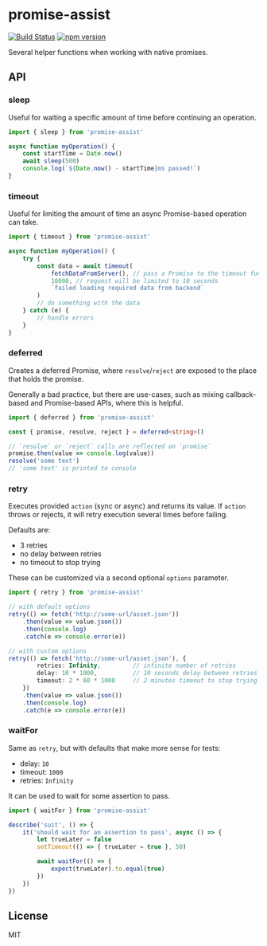 # promise-assist
[![Build Status](https://travis-ci.com/AviVahl/promise-assist.svg?branch=master)](https://travis-ci.com/AviVahl/promise-assist)
[![npm version](https://img.shields.io/npm/v/promise-assist.svg)](https://www.npmjs.com/package/promise-assist)

Several helper functions when working with native promises.

## API
### sleep

Useful for waiting a specific amount of time before continuing an operation.

```ts
import { sleep } from 'promise-assist'

async function myOperation() {
    const startTime = Date.now()
    await sleep(500)
    console.log(`${Date.now() - startTime}ms passed!`)
}
```

### timeout

Useful for limiting the amount of time an async Promise-based operation can take.

```ts
import { timeout } from 'promise-assist'

async function myOperation() {
    try {
        const data = await timeout(
            fetchDataFromServer(), // pass a Promise to the timeout function
            10000, // request will be limited to 10 seconds
            `failed loading required data from backend`
        )
        // do something with the data
    } catch (e) {
        // handle errors
    }
}
```

### deferred

Creates a deferred Promise, where `resolve`/`reject` are exposed to the place that holds the promise.

Generally a bad practice, but there are use-cases, such as mixing callback-based and Promise-based APIs, where this is helpful.
```ts
import { deferred } from 'promise-assist'

const { promise, resolve, reject } = deferred<string>()

// `resolve` or `reject` calls are reflected on `promise`
promise.then(value => console.log(value))
resolve('some text')
// 'some text' is printed to console
```

### retry

Executes provided `action` (sync or async) and returns its value.
If `action` throws or rejects, it will retry execution several times before failing.

Defaults are:
- 3 retries
- no delay between retries
- no timeout to stop trying

These can be customized via a second optional `options` parameter.

```ts
import { retry } from 'promise-assist'

// with default options
retry(() => fetch('http://some-url/asset.json'))
    .then(value => value.json())
    .then(console.log)
    .catch(e => console.error(e))

// with custom options
retry(() => fetch('http://some-url/asset.json'), {
        retries: Infinity,         // infinite number of retries
        delay: 10 * 1000,          // 10 seconds delay between retries
        timeout: 2 * 60 * 1000     // 2 minutes timeout to stop trying
    })
    .then(value => value.json())
    .then(console.log)
    .catch(e => console.error(e))
```

### waitFor

Same as `retry`, but with defaults that make more sense for tests:
- delay: `10`
- timeout: `1000`
- retries: `Infinity`

It can be used to wait for some assertion to pass.

```ts
import { waitFor } from 'promise-assist'

describe('suit', () => {
    it('should wait for an assertion to pass', async () => {
        let trueLater = false
        setTimeout(() => { trueLater = true }, 50)

        await waitFor(() => {
            expect(trueLater).to.equal(true)
        })
    })
})
```

## License

MIT

